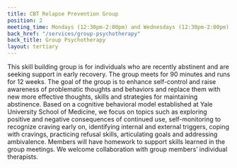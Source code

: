 ```yaml
---
title: CBT Relapse Prevention Group
position: 2
meeting_time: Mondays (12:30pm-2:00pm) and Wednesdays (12:30pm-2:00pm)
back_href: "/services/group-psychotherapy"
back_title: Group Psychotherapy
layout: tertiary
---
```


This skill building group is for individuals who are recently abstinent and are seeking support in early recovery. The group  meets for 90 minutes and runs for 12 weeks. The goal of the group is to enhance self-control and raise awareness of problematic thoughts and behaviors and replace them with new more effective thoughts, skills and strategies for maintaining abstinence. Based on a cognitive behavioral model established at Yale University School of Medicine, we focus on topics such as exploring positive and negative consequences of continued use, self-monitoring to recognize craving early on, identifying internal and external triggers, coping with cravings, practicing refusal skills, articulating goals and addressing ambivalence.  Members will have homework to support skills learned in the group meetings. We welcome collaboration with group members’ individual therapists.
